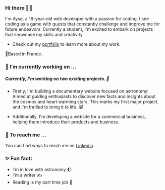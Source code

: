 ### Hi there 👋🏽

I'm Ayse, a 18-year-old web developer with a passion for coding. I see coding as a game with quests that constantly challenge and improve me for future endeavors. Currently a student, I'm excited to embark on projects that showcase my skills and creativity. 

  * Check out my [portfolio](https://ayse-portfolio.projets.garage404.com/) to learn more about my work.

📍Based in France.
### 🔭 I’m currently working on ...

##### Currently, I'm working on two exciting projects. 🌠
  * Firstly, I'm building a documentary website focused on astronomy! Aimed at guiding enthusiasts to discover new facts and insights about the cosmos and heart warming stars. This marks my first major project, and I'm thrilled to bring it to life. 😸

  * Additionally, I'm developing a website for a commercial business, helping them introduce their products and business.

### 📮 To reach me ...
You can find ways to reach me on [Linkedin](https://www.linkedin.com/in/ayse-onal-7b21622aa/) .

### ✨ Fun fact: 
  * I'm in love with astronomy 🌔   
  * I'm a writer ✍️  
  * Reading is my part time job 🔖
